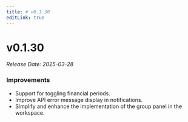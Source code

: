 ```yaml
---
title: # v0.1.30
editLink: true
---
```


# v0.1.30

_Release Date: 2025-03-28_

### Improvements

- Support for toggling financial periods.
- Improve API error message display in notifications.
- Simplify and enhance the implementation of the group panel in the workspace.
